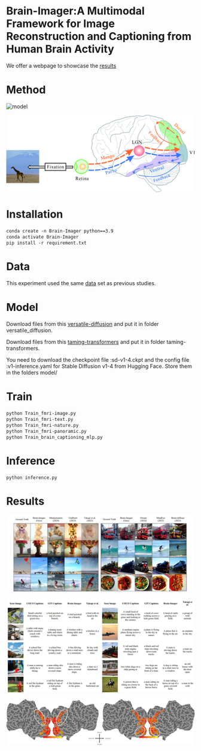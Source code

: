 # Brain-Imager:A Multimodal Framework for Image Reconstruction and Captioning from Human Brain Activity
We offer a webpage to showcase the [results](www.neuai4science.cn:5001/brain_visual_decode)
# Method
![model](https://github.com/songqianyi01/Brain-Imager/blob/main/image/brain_imager_model_16.jpg)

![neurs](https://github.com/songqianyi01/Brain-Imager/blob/main/image/Dual_Stream_model.jpg)

# Installation
```
conda create -n Brain-Imager python==3.9
conda activate Brain-Imager
pip install -r requirement.txt
```
# Data
This experiment used the same [data](https://huggingface.co/datasets/pscotti/naturalscenesdataset/tree/main/webdataset_avg_split) set as previous studies.

# Model
Download files from this [versatile-diffusion](https://huggingface.co/shi-labs/versatile-diffusion/tree/main) and put it in folder versatile_diffusion.

Download files from this [taming-transformers](https://github.com/CompVis/taming-transformers) and put it in folder taming-transformers. 

You need to download the checkpoint file :sd-v1-4.ckpt and the config file :v1-inference.yaml for Stable Diffusion v1-4 from Hugging Face. Store them in the folders model/

# Train
```
python Train_fmri-image.py
python Train_fmri-text.py
python Train_fmri-nature.py
python Train_fmri-panoramic.py
python Train_brain_captioning_mlp.py
```
# Inference
```
python inference.py
```
# Results
![results](https://github.com/songqianyi01/Brain-Imager/blob/main/image/results.png)

![results_captioning](https://github.com/songqianyi01/Brain-Imager/blob/main/image/captioning.png)

![interpretable](https://github.com/songqianyi01/Brain-Imager/blob/main/image/interpretability.png)



